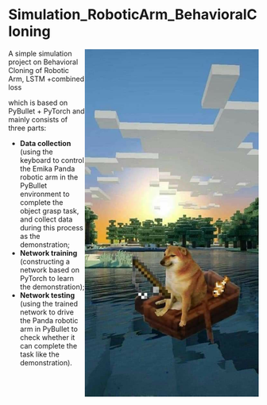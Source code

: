 # Simulation_RoboticArm_BehavioralCloning

<img src="figures/cheems.jpg" align="right"
     alt="Size Limit logo by Anton Lovchikov" width="350" height="700">


A simple simulation project on Behavioral Cloning of Robotic Arm, LSTM +combined loss

which is based on PyBullet + PyTorch and mainly consists of three parts:
- **Data collection** (using the keyboard to control the Emika Panda robotic arm in the PyBullet environment to complete the object grasp task, and collect data during this process as the demonstration;
- **Network training** (constructing a network based on PyTorch to learn the demonstration);
- **Network testing** (using the trained network to drive the Panda robotic arm in PyBullet to check whether it can complete the task like the demonstration).


